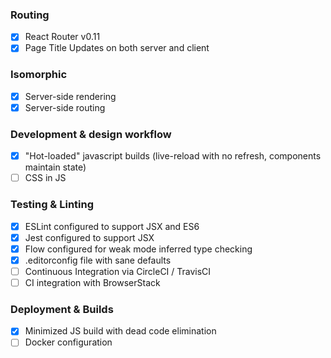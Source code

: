 ### Routing

- [x] React Router v0.11
- [x] Page Title Updates on both server and client

### Isomorphic

- [x] Server-side rendering
- [x] Server-side routing

### Development & design workflow

- [x] "Hot-loaded" javascript builds (live-reload with no refresh, components maintain state)
- [ ] CSS in JS

### Testing & Linting

- [x] ESLint configured to support JSX and ES6
- [x] Jest configured to support JSX
- [x] Flow configured for weak mode inferred type checking
- [x] .editorconfig file with sane defaults
- [ ] Continuous Integration via CircleCI / TravisCI
- [ ] CI integration with BrowserStack

### Deployment & Builds

- [x] Minimized JS build with dead code elimination
- [ ] Docker configuration